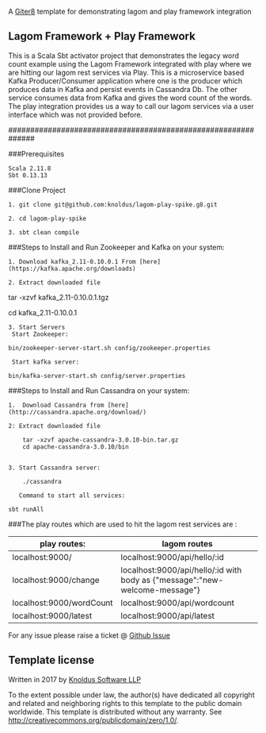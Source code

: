 A [Giter8][g8] template for demonstrating lagom and play framework integration


Lagom Framework + Play Framework
---

This is a Scala Sbt activator project that demonstrates the legacy word count example using the Lagom Framework integrated with play where we are hitting our lagom rest services via Play.
This is a microservice based Kafka Producer/Consumer application where one is the producer which produces data in Kafka and persist events in Cassandra Db. The other service consumes data from Kafka and gives the word count of the words.
The play integration provides us a way to call our lagom services via a user interface which was not provided before.


##############################################################

###Prerequisites

    Scala 2.11.8
    Sbt 0.13.13


###Clone Project

    1. git clone git@github.com:knoldus/lagom-play-spike.g8.git

    2. cd lagom-play-spike

    3. sbt clean compile


###Steps to Install and Run Zookeeper and Kafka on your system:

    1. Download kafka_2.11-0.10.0.1 From [here](https://kafka.apache.org/downloads)

    2. Extract downloaded file

tar -xzvf kafka_2.11-0.10.0.1.tgz

cd kafka_2.11-0.10.0.1

    3. Start Servers
     Start Zookeeper:

    bin/zookeeper-server-start.sh config/zookeeper.properties

     Start kafka server:

    bin/kafka-server-start.sh config/server.properties

###Steps to Install and Run Cassandra on your system:

    1.  Download Cassandra from [here](http://cassandra.apache.org/download/)
    
    2: Extract downloaded file

        tar -xzvf apache-cassandra-3.0.10-bin.tar.gz
        cd apache-cassandra-3.0.10/bin


    3. Start Cassandra server:

        ./cassandra

       Command to start all services:

    sbt runAll

###The play routes which are used to hit the lagom rest services are :

|play routes:                      |                 lagom routes                                                    |
-----------------------------------|---------------------------------------------------------------------------------|
|localhost:9000/			       |    localhost:9000/api/hello/:id                                                 | 
|localhost:9000/change		       |    localhost:9000/api/hello/:id with body as {"message":"new-welcome-message"}  |
|localhost:9000/wordCount	       |    localhost:9000/api/wordcount                                                 |
|localhost:9000/latest		       |    localhost:9000/api/latest                                                    |     



For any issue please raise a ticket @ [Github Issue](https://github.com/knoldus/lagom-play-spike/issues)


Template license
----------------
Written in 2017 by [Knoldus Software LLP](http://knoldus.com)


To the extent possible under law, the author(s) have dedicated all copyright and related
and neighboring rights to this template to the public domain worldwide.
This template is distributed without any warranty. See <http://creativecommons.org/publicdomain/zero/1.0/>.

[g8]: http://www.foundweekends.org/giter8/
